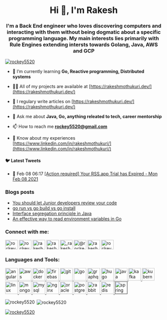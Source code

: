 <h1 align="center">Hi 👋, I'm Rakesh</h1>
<h3 align="center">I'm a Back End engineer who loves discovering computers and interacting with them without being dogmatic about a specific programming language. My main interests lies primarily with Rule Engines extending intersts towards Golang, Java, AWS and GCP</h3>

<p align="left"> <a href="https://twitter.com/rockey5520" target="blank"><img src="https://img.shields.io/twitter/follow/rockey5520?logo=twitter&style=for-the-badge" alt="rockey5520" /></a> </p>

- 🌱 I’m currently learning **Go, Reactive programming, Distributed systems**

- 👨‍💻 All of my projects are available at [https://rakeshmothukuri.dev/](https://rakeshmothukuri.dev/)

- 📝 I regulary write articles on [https://rakeshmothukuri.dev/](https://rakeshmothukuri.dev/)

- 💬 Ask me about **Java, Go, anything releated to tech, career mentorship**

- 📫 How to reach me **rockey5520@gmail.com**

- 📄 Know about my experiences [https://www.linkedin.com/in/rakeshmothukuri/](https://www.linkedin.com/in/rakeshmothukuri/)

#### :bird: Latest Tweets
<ul>
<!-- LATEST-TWEETS:START -->
<li>💫 Feb 08 06:17 <a href='https://rss.app'>[Action required] Your RSS.app Trial has Expired - Mon Feb 08 2021</a></li>

<!-- LATEST-TWEETS:END -->
</ul>

### Blogs posts
<!-- BLOG-POST-LIST:START -->
- [You should let Junior developers review your  code](https://medium.com/dev-genius/you-should-let-junior-developers-review-your-code-7b94cb1aba65?source=rss-fa274ff35bf------2)
- [go run vs go build vs go install](https://levelup.gitconnected.com/go-run-vs-go-build-vs-go-install-c7c0fd135cf9?source=rss-fa274ff35bf------2)
- [Interface segregation principle in Java](https://levelup.gitconnected.com/interface-segregation-principle-in-java-44f1c1a4eacd?source=rss-fa274ff35bf------2)
- [An effective way to read environment variables in Go](https://levelup.gitconnected.com/an-effective-way-to-read-environment-variables-in-go-7454e6613ae5?source=rss-fa274ff35bf------2)
<!-- BLOG-POST-LIST:END -->

<p align="left">
<h3 align="left">Connect with me:</h3>
<a href="https://dev.to/rockey5520" target="blank"><img align="center" src="https://cdn.jsdelivr.net/npm/simple-icons@3.0.1/icons/dev-dot-to.svg" alt="rockey5520" height="30" width="40" /></a>
<a href="https://twitter.com/rockey5520" target="blank"><img align="center" src="https://cdn.jsdelivr.net/npm/simple-icons@3.0.1/icons/twitter.svg" alt="rockey5520" height="30" width="40" /></a>
<a href="https://linkedin.com/in/rakeshmothukuri" target="blank"><img align="center" src="https://cdn.jsdelivr.net/npm/simple-icons@3.0.1/icons/linkedin.svg" alt="rakeshmothukuri" height="30" width="40" /></a>
<a href="https://stackoverflow.com/users/rakesh-mothukuri" target="blank"><img align="center" src="https://cdn.jsdelivr.net/npm/simple-icons@3.0.1/icons/stackoverflow.svg" alt="rakesh-mothukuri" height="30" width="40" /></a>
<a href="https://instagram.com/_rakesh_mothukuri_" target="blank"><img align="center" src="https://cdn.jsdelivr.net/npm/simple-icons@3.0.1/icons/instagram.svg" alt="_rakesh_mothukuri_" height="30" width="40" /></a>
<a href="https://medium.com/@rockey5520" target="blank"><img align="center" src="https://cdn.jsdelivr.net/npm/simple-icons@3.0.1/icons/medium.svg" alt="@rockey5520" height="30" width="40" /></a>
<a href="https://www.youtube.com/c/rakesh mothukuri" target="blank"><img align="center" src="https://cdn.jsdelivr.net/npm/simple-icons@3.0.1/icons/youtube.svg" alt="rakesh mothukuri" height="30" width="40" /></a>
<a href="https://www.hackerrank.com/rockey5520" target="blank"><img align="center" src="https://cdn.jsdelivr.net/npm/simple-icons@3.0.1/icons/hackerrank.svg" alt="rockey5520" height="30" width="40" /></a>
</p>

<h3 align="left">Languages and Tools:</h3>
<p align="left"> <a href="https://angular.io" target="_blank"> <img src="https://devicons.github.io/devicon/devicon.git/icons/angularjs/angularjs-original.svg" alt="angularjs" width="40" height="40"/> </a> <a href="https://aws.amazon.com" target="_blank"> <img src="https://devicons.github.io/devicon/devicon.git/icons/amazonwebservices/amazonwebservices-original-wordmark.svg" alt="aws" width="40" height="40"/> </a> <a href="https://www.docker.com/" target="_blank"> <img src="https://devicons.github.io/devicon/devicon.git/icons/docker/docker-original-wordmark.svg" alt="docker" width="40" height="40"/> </a> <a href="https://firebase.google.com/" target="_blank"> <img src="https://www.vectorlogo.zone/logos/firebase/firebase-icon.svg" alt="firebase" width="40" height="40"/> </a> <a href="https://git-scm.com/" target="_blank"> <img src="https://www.vectorlogo.zone/logos/git-scm/git-scm-icon.svg" alt="git" width="40" height="40"/> </a> <a href="https://golang.org" target="_blank"> <img src="https://devicons.github.io/devicon/devicon.git/icons/go/go-original.svg" alt="go" width="40" height="40"/> </a> <a href="https://graphql.org" target="_blank"> <img src="https://www.vectorlogo.zone/logos/graphql/graphql-icon.svg" alt="graphql" width="40" height="40"/> </a> <a href="https://gohugo.io/" target="_blank"> <img src="https://api.iconify.design/logos-hugo.svg" alt="hugo" width="40" height="40"/> </a> <a href="https://www.java.com" target="_blank"> <img src="https://devicons.github.io/devicon/devicon.git/icons/java/java-original-wordmark.svg" alt="java" width="40" height="40"/> </a> <a href="https://kafka.apache.org/" target="_blank"> <img src="https://www.vectorlogo.zone/logos/apache_kafka/apache_kafka-icon.svg" alt="kafka" width="40" height="40"/> </a> <a href="https://kubernetes.io" target="_blank"> <img src="https://www.vectorlogo.zone/logos/kubernetes/kubernetes-icon.svg" alt="kubernetes" width="40" height="40"/> </a> <a href="https://www.linux.org/" target="_blank"> <img src="https://devicons.github.io/devicon/devicon.git/icons/linux/linux-original.svg" alt="linux" width="40" height="40"/> </a> <a href="https://www.mongodb.com/" target="_blank"> <img src="https://devicons.github.io/devicon/devicon.git/icons/mongodb/mongodb-original-wordmark.svg" alt="mongodb" width="40" height="40"/> </a> <a href="https://www.mysql.com/" target="_blank"> <img src="https://devicons.github.io/devicon/devicon.git/icons/mysql/mysql-original-wordmark.svg" alt="mysql" width="40" height="40"/> </a> <a href="https://www.nginx.com" target="_blank"> <img src="https://devicons.github.io/devicon/devicon.git/icons/nginx/nginx-original.svg" alt="nginx" width="40" height="40"/> </a> <a href="https://www.oracle.com/" target="_blank"> <img src="https://devicons.github.io/devicon/devicon.git/icons/oracle/oracle-original.svg" alt="oracle" width="40" height="40"/> </a> <a href="https://www.postgresql.org" target="_blank"> <img src="https://devicons.github.io/devicon/devicon.git/icons/postgresql/postgresql-original-wordmark.svg" alt="postgresql" width="40" height="40"/> </a> <a href="https://www.rabbitmq.com" target="_blank"> <img src="https://www.vectorlogo.zone/logos/rabbitmq/rabbitmq-icon.svg" alt="rabbitMQ" width="40" height="40"/> </a> <a href="https://redis.io" target="_blank"> <img src="https://devicons.github.io/devicon/devicon.git/icons/redis/redis-original-wordmark.svg" alt="redis" width="40" height="40"/> </a> <a href="" target="_blank"> <img src="https://www.vectorlogo.zone/logos/springio/springio-icon.svg" alt="spring" width="40" height="40"/> </a> </p>

<p><img align="left" src="https://github-readme-stats.vercel.app/api/top-langs/?username=rockey5520&layout=compact" alt="rockey5520" /></p>

<p>&nbsp;<img align="center" src="https://github-readme-stats.vercel.app/api?username=rockey5520&show_icons=true" alt="rockey5520" /></p>


<!-- BLOG-POST-LIST:START -->
<!-- BLOG-POST-LIST:END -->


<p align="left"> <a href="https://twitter.com/rockey5520" target="blank"><img src="https://img.shields.io/twitter/follow/rockey5520?logo=twitter&style=for-the-badge" alt="rockey5520" /></a> </p>
